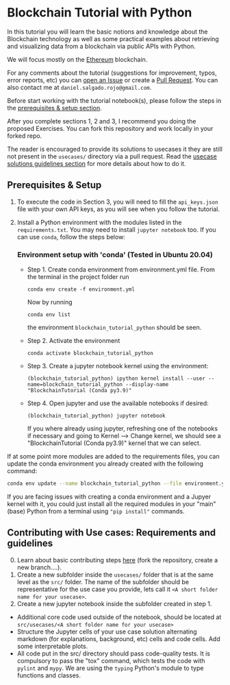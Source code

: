 # Blockchain Tutorial with Python

In this tutorial you will learn the basic notions and knowledge about the Blockchain technology as well as some practical examples about retrieving and visualizing data from a blockchain via public APIs with Python.

We will focus mostly on the [Ethereum](https://ethereum.org) blockchain.

For any comments about the tutorial (suggestions for improvement, typos, error reports, etc) you can [open an Issue](https://github.com/dsalgador/blockchain-tutorial-python/issues/new) or create a  [Pull Request](https://github.com/dsalgador/blockchain-tutorial-python/pulls). You can also contact me at `daniel.salgado.rojo@gmail.com`.

Before start working with the tutorial notebook(s), please follow the steps in the [prerequisites & setup section](#prerequisites--setup).


After you complete sections 1, 2 and 3, I recommend you doing the proposed Exercises. You can fork this repository and work locally in your forked repo.

The reader is encouraged to provide its solutions to usecases it they are still not present in the `usecases/` directory via a pull request. Read the [usecase solutions guidelines section](#contributing-with-use-cases-requirements-and-guidelines) for more details about how to do it.


## Prerequisites & Setup

1. To execute the code in Section 3, you will need to fill the `api_keys.json` file with your own API keys, as you will see when you follow the tutorial.

2. Install a Python environment with the modules listed in the `requirements.txt`. You may need to install `jupyter notebook` too. If you can use `conda`, follow the steps below:

    ### Environment setup with 'conda' (Tested in Ubuntu 20.04)

    * Step 1. Create conda environment from environment.yml file. From the terminal in the project folder run
        ``` 
        conda env create -f environment.yml
        ```
        Now by running 
        ```
        conda env list
        ```
        the environment `blockchain_tutorial_python` should be seen.

    * Step 2. Activate the environment
        ```
        conda activate blockchain_tutorial_python
        ```

    * Step 3. Create a jupyter notebook kernel using the environment:
        ```
        (blockchain_tutorial_python) ipython kernel install --user --name=blockchain_tutorial_python --display-name "BlockchainTutorial (Conda py3.9)"
        ```

    * Step 4. Open jupyter and use the available notebooks if desired:
        ```
        (blockchain_tutorial_python) jupyter notebook
        ```

        If you where already using jupyter, refreshing one of the notebooks if necessary and going to Kernel --> Change kernel, we should see a "BlockchainTutorial (Conda py3.9)" kernel that we can select.

If at some point more modules are added to the requirements files, you can update the conda environment you already created with the following command:

```bash
conda env update --name blockchain_tutorial_python --file environment.yml --prune
```

If you are facing issues with creating a conda environment and a Jupyer kernel with it, you could just install all the required modules in your "main" (base) Python from a terminal using `"pip install"`  commands.


## Contributing with Use cases: Requirements and guidelines


0. Learn about basic contributing steps [here](https://gist.github.com/MarcDiethelm/7303312) (fork the repository, create a new branch....).
1. Create a new subfolder inside the `usecases/` folder that is at the same level as the `src/` folder. The name of the subfolder should be representative for the use case you provide, lets call it `<A short folder name for your usecase>`.
2. Create a new jupyter notebook inside the subfolder created in step 1.

- Additional core code used outside of the notebook, should be located at `src/usecases/<A short folder name for your usecase>`
- Structure the Jupyter cells of your use case solution alternating markdown (for explanations, background, etc) cells and code cells. Add some interpretable plots.
- All code put in the src/ directory should pass code-quality tests. It is compulsory to pass the "tox" command, which tests the code with `pylint` and `mypy`. We are using the `typing` Python's module to type functions and classes.

